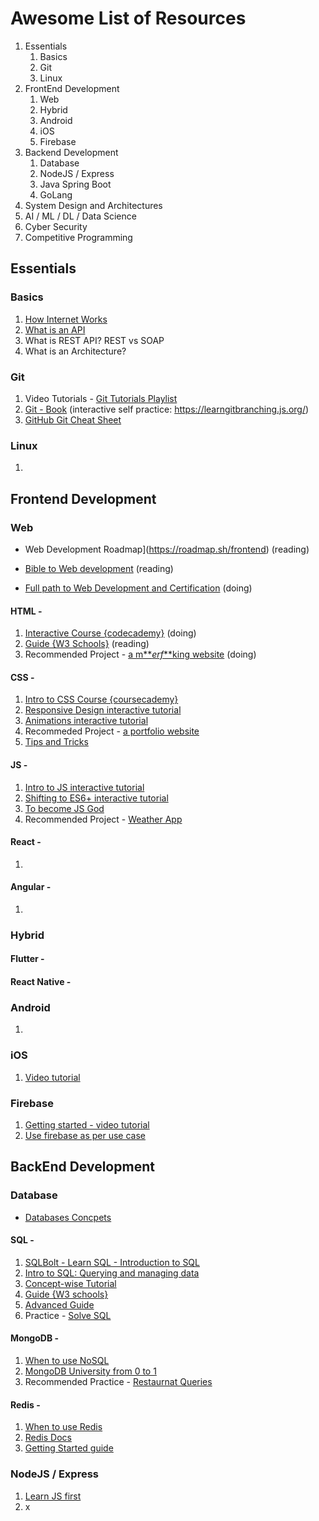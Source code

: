 # Awesome List of Resources 

1. Essentials
   1. Basics
   2. Git
   3. Linux
2. FrontEnd Development
   1. Web
   2. Hybrid 
   3. Android
   4. iOS
   5. Firebase
3. Backend Development
   1. Database
   2. NodeJS / Express
   3. Java Spring Boot
   4. GoLang
4. System Design and Architectures
5. AI / ML / DL / Data Science
6. Cyber Security
7. Competitive Programming



## Essentials

### Basics

1. [How Internet Works](https://youtu.be/TNQsmPf24go)
2. [What is an API](https://youtu.be/s7wmiS2mSXY)
3. What is REST API? REST vs SOAP
4. What is an Architecture?



### Git

1. Video Tutorials - [Git Tutorials Playlist](https://www.youtube.com/playlist?list=PL6gx4Cwl9DGAKWClAD_iKpNC0bGHxGhcx)
2. [Git - Book](https://git-scm.com/book/en/v2) (interactive self practice: https://learngitbranching.js.org/)
3. [GitHub Git Cheat Sheet](https://github.github.com/training-kit/downloads/github-git-cheat-sheet/)



### Linux

1. 



## Frontend Development



### Web

- Web Development Roadmap](https://roadmap.sh/frontend) (reading)

- [Bible to Web development](https://developer.mozilla.org/en-US/docs/Learn) (reading)

- [Full path to Web Development and Certification](https://www.freecodecamp.org/) (doing)

#### HTML -

1. [Interactive Course {codecademy}](https://www.codecademy.com/learn/learn-html) (doing)
2. [Guide {W3 Schools}](https://www.w3schools.com/html/) (reading)
3. Recommended Project - [a m***erf*\*\*king website](http://bettermotherfuckingwebsite.com/) (doing)

#### CSS -

1. [Intro to CSS Course {coursecademy}](https://www.codecademy.com/learn/learn-css)
2. [Responsive Design interactive tutorial](https://scrimba.com/course/gresponsive)
3. [Animations interactive tutorial](https://scrimba.com/course/gcssanimations)
4. Recommeded Project - [a portfolio website](https://www.freecodecamp.org/learn/responsive-web-design/responsive-web-design-projects/build-a-personal-portfolio-webpage)
5. [Tips and Tricks](https://css-tricks.com/)

#### JS - 

1. [Intro to JS interactive tutorial](https://scrimba.com/course/gintrotojavascript)
2. [Shifting to ES6+ interactive tutorial](https://scrimba.com/course/gintrotoes6)
3. [To become JS God](https://javascript.info/)
4. Recommended Project - [Weather App](https://youtu.be/wPElVpR1rwA)

#### React - 

1. 

#### Angular -

1. 



### Hybrid

#### Flutter -



#### React Native -



### Android

1. 



### iOS

1. [Video tutorial](https://www.youtube.com/playlist?list=PL23Revp-82LK7_7LQx48U1vja9IRkpBZP)



### Firebase

1. [Getting started - video tutorial](https://www.youtube.com/watch?v=9kRgVxULbag)
2. [Use firebase as per use case](https://firebase.google.com/docs)



## BackEnd Development



### Database

- [Databases Concpets](https://www.geeksforgeeks.org/dbms/)



#### SQL - 

1. [SQLBolt - Learn SQL - Introduction to SQL](https://sqlbolt.com/)
2. [Intro to SQL: Querying and managing data](https://www.khanacademy.org/computing/computer-programming/sql)
3. [Concept-wise Tutorial](https://www.geeksforgeeks.org/sql-tutorial/)
4. [Guide {W3 schools}](https://www.codecademy.com/learn/learn-sql)
5. [Advanced Guide](https://www.kaggle.com/learn/advanced-sql)
6. Practice - [Solve SQL](https://www.hackerrank.com/domains/sql)



#### MongoDB -

1. [When to use NoSQL](https://www.geeksforgeeks.org/sql-vs-nosql-which-one-is-better-to-use/)
2. [MongoDB University from 0 to 1](https://university.mongodb.com/learning_paths/developer)
3. Recommended Practice - [Restaurnat Queries](https://www.w3resource.com/mongodb-exercises/)



#### Redis - 

1. [When to use Redis](https://youtu.be/Wxd6sMUhgBg)
2. [Redis Docs](https://redislabs.com/ebook/part-1-getting-started/chapter-1-getting-to-know-redis/)
3. [Getting Started guide](https://redislabs.com/get-started-with-redis/?_ga=2.16437938.523137650.1596354466-1504369867.1596354466)





### NodeJS / Express

1. [Learn JS first](https://javascript.info/)
2. x
